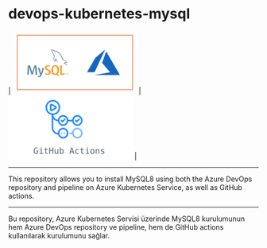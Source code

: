 # devops-kubernetes-mysql
| <img src="./mysqlazure.png" width="250"> | <img src="./githubactions.png" width="250"> |

----
This repository allows you to install MySQL8 using both the Azure DevOps repository and pipeline on Azure Kubernetes Service, as well as GitHub actions.

----

Bu repository, Azure Kubernetes Servisi üzerinde MySQL8 kurulumunun hem Azure DevOps repository ve pipeline, hem de GitHub actions kullanılarak kurulumunu sağlar.
